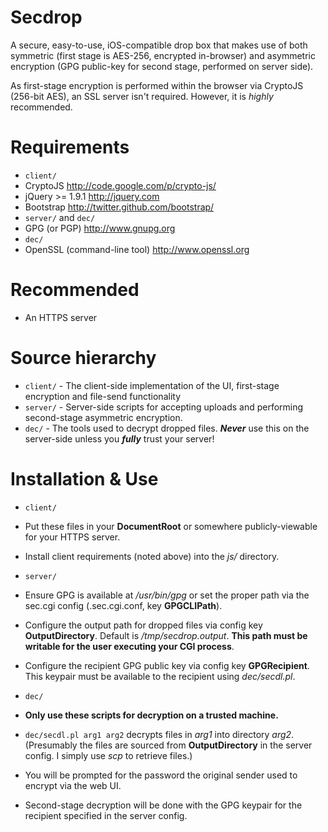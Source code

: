 Secdrop
=======

A secure, easy-to-use, iOS-compatible drop box that makes use of both symmetric (first stage is AES-256, encrypted in-browser) and asymmetric encryption (GPG public-key for second stage, performed on server side).

As first-stage encryption is performed within the browser via CryptoJS (256-bit AES), an SSL server isn't required. However, it is _highly_ recommended.

Requirements
============

* `client/`
 * CryptoJS <http://code.google.com/p/crypto-js/>
 * jQuery >= 1.9.1 <http://jquery.com>
 * Bootstrap <http://twitter.github.com/bootstrap/>
* `server/` and `dec/`
 * GPG (or PGP) <http://www.gnupg.org> 
* `dec/`
 * OpenSSL (command-line tool) <http://www.openssl.org>

Recommended
===========

* An HTTPS server

Source hierarchy
================

* `client/` - The client-side implementation of the UI, first-stage encryption and file-send functionality
* `server/` - Server-side scripts for accepting uploads and performing second-stage asymmetric encryption.
* `dec/` - The tools used to decrypt dropped files. *__Never__* use this on the server-side unless you *__fully__* trust your server!

Installation & Use
====================

* `client/`
 * Put these files in your __DocumentRoot__ or somewhere publicly-viewable for your HTTPS server.
 * Install client requirements (noted above) into the *js/* directory.

* `server/`
 * Ensure GPG is available at */usr/bin/gpg* or set the proper path via the sec.cgi config (.sec.cgi.conf, key __GPGCLIPath__).
 * Configure the output path for dropped files via config key __OutputDirectory__. Default is */tmp/secdrop.output*. __This path must be writable for the user executing your CGI process__.
 * Configure the recipient GPG public key via config key __GPGRecipient__. This keypair must be available to the recipient using *dec/secdl.pl*.

* `dec/`
 * __Only use these scripts for decryption on a trusted machine.__
 * `dec/secdl.pl arg1 arg2` decrypts files in *arg1* into directory *arg2*. (Presumably the files are sourced  from __OutputDirectory__ in the server config. I simply use *scp* to retrieve files.)
  * You will be prompted for the password the original sender used to encrypt via the web UI.
  * Second-stage decryption will be done with the GPG keypair for the recipient specified in the server config.
